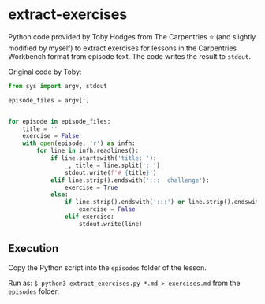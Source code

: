 # extract-exercises

Python code provided by Toby Hodges from The Carpentries ⭐ (and slightly modified by myself) to extract exercises for lessons in the Carpentries Workbench format from episode text.
The code writes the result to `stdout`.

Original code by Toby:

```python
from sys import argv, stdout

episode_files = argv[:]


for episode in episode_files:
    title = ''
    exercise = False
    with open(episode, 'r') as infh:
        for line in infh.readlines():
            if line.startswith('title: '):
                _, title = line.split(': ')
                stdout.write(f'# {title}')
            elif line.strip().endswith(':::  challenge'):
                exercise = True
            else:
                if line.strip().endswith(':::') or line.strip().endswith(':::  solution'):
                    exercise = False
                elif exercise:
                    stdout.write(line)
```

## Execution

Copy the Python script into the `episodes` folder of the lesson.

Run as: 
`$ python3 extract_exercises.py *.md > exercises.md` from the `episodes` folder.
